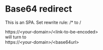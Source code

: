 # Base64 redirect

This is an SPA. Set rewrite rule: /\* to /

https://\<your-domain\>/\<link-to-be-encoded\><br>
will turn to<br>
https://\<your-domain\>/\<base64url\>
